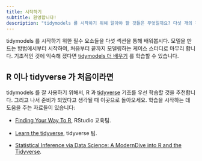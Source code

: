 ```yaml
---
title: 시작하기
subtitle: 환영합니다!
description: "tidymodels 를 시작하기 위해 알아야 할 것들은 무엇일까요? 다섯 개의 장에서 필요한 것을 배우세요."
---
```


tidymodels 를 시작하기 위한 필수 요소들을 다섯 섹션을 통해 배워봅시다. 모델을 만드는 방법에서부터 시작하여, 처음부터 끝까지 모델링하는 케이스 스터디로 마무리 합니다. 기초적인 것에 익숙해 졌다면 [tidymodels 더 배우기](/learn/) 를 학습할 수 있습니다.

## R 이나 tidyverse 가 처음이라면

tidymodels 를 잘 사용하기 위해서, R 과 [tidyverse](https://www.tidyverse.org/) 기초를 우선 학습할 것을 추천합니다. 그리고 나서 준비가 되었다고 생각될 때 이곳으로 돌아오세요. 학습을 시작하는 데 도움을 주는 자료들이 있습니다:

* [Finding Your Way To R](https://education.rstudio.com/learn/), RStudio 교육팀.

* [Learn the tidyverse](https://www.tidyverse.org/learn/), tidyverse 팀.

* [Statistical Inference via Data Science: A ModernDive into R and the Tidyverse](/books/moderndive/).

